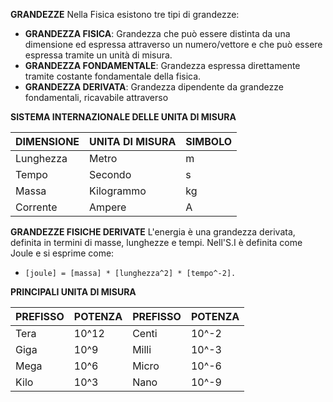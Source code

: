 **GRANDEZZE**
Nella Fisica esistono tre tipi di grandezze:
- **GRANDEZZA FISICA**: Grandezza che può essere distinta da una dimensione ed espressa attraverso un numero/vettore e che può essere espressa tramite un unità di misura.
- **GRANDEZZA FONDAMENTALE**: Grandezza espressa direttamente tramite costante fondamentale della fisica.
- **GRANDEZZA DERIVATA**: Grandezza dipendente da grandezze fondamentali, ricavabile attraverso 

**SISTEMA INTERNAZIONALE DELLE UNITA DI MISURA**

| DIMENSIONE | UNITA DI MISURA | SIMBOLO |
| ---------- | --------------- | ------- |
| Lunghezza  | Metro           | m       |
| Tempo      | Secondo         | s       |
| Massa      | Kilogrammo      | kg      |
| Corrente   | Ampere          | A       |

**GRANDEZZE FISICHE DERIVATE**
L'energia è una grandezza derivata, definita in termini di masse, lunghezze e tempi.
Nell'S.I è definita come Joule e si esprime come:
- `[joule] = [massa] * [lunghezza^2] * [tempo^-2].`

**PRINCIPALI UNITA DI MISURA**

| PREFISSO | POTENZA | PREFISSO | POTENZA |
| -------- | ------- | -------- | ------- |
| Tera     | 10^12   | Centi    | 10^-2   |
| Giga     | 10^9    | Milli    | 10^-3   |
| Mega     | 10^6    | Micro    | 10^-6   |
| Kilo     | 10^3    | Nano     | 10^-9   |



